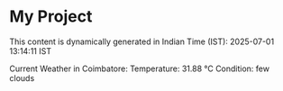# My Project

This content is dynamically generated in Indian Time (IST): 2025-07-01 13:14:11 IST


Current Weather in Coimbatore:
Temperature: 31.88 °C
Condition: few clouds
